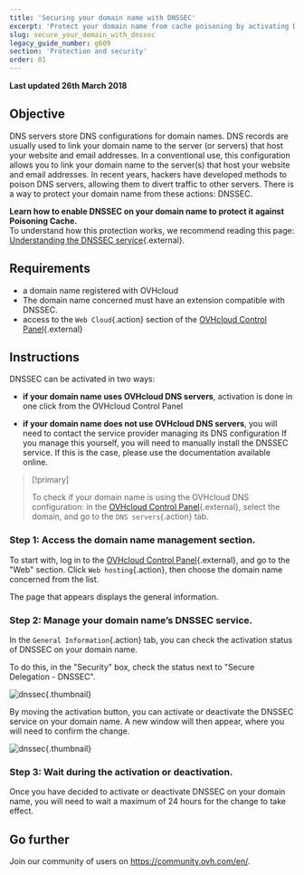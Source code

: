 ```yaml
---
title: 'Securing your domain name with DNSSEC'
excerpt: 'Protect your domain name from cache poisoning by activating DNSSEC'
slug: secure_your_domain_with_dnssec
legacy_guide_number: g609
section: 'Protection and security'
order: 01
---
```


**Last updated 26th March 2018**

## Objective

DNS servers store DNS configurations for domain names. DNS records are usually used to link your domain name to the server (or servers) that host your website and email addresses. In a conventional use, this configuration allows you to link your domain name to the server(s) that host your website and email addresses. In recent years, hackers have developed methods to poison DNS servers, allowing them to divert traffic to other servers. There is a way to protect your domain name from these actions: DNSSEC.

**Learn how to enable DNSSEC on your domain name to protect it against Poisoning Cache.**  
To understand how this protection works, we recommend reading this page: [Understanding the DNSSEC service](https://www.ovhcloud.com/en-gb/domains/dnssec/){.external}.

## Requirements

- a domain name registered with OVHcloud
- The domain name concerned must have an extension compatible with DNSSEC.
- access to the `Web Cloud`{.action} section of the [OVHcloud Control Panel](https://ca.ovh.com/auth/?action=gotomanager&from=https://www.ovh.com.au/&ovhSubsidiary=au){.external}

## Instructions

DNSSEC can be activated in two ways:

- **if your domain name uses OVHcloud DNS servers**, activation is done in one click from the OVHcloud Control Panel

- **if your domain name does not use OVHcloud DNS servers**, you will need to contact the service provider managing its DNS configuration If you manage this yourself, you will need to manually install the DNSSEC service. If this is the case, please use the documentation available online.

> [!primary]
>
> To check if your domain name is using the OVHcloud DNS configuration: in the [OVHcloud Control Panel](https://ca.ovh.com/auth/?action=gotomanager&from=https://www.ovh.com.au/&ovhSubsidiary=au){.external}, select the domain, and go to the `DNS servers`{.action} tab.
>

### Step 1: Access the domain name management section.

To start with, log in to the [OVHcloud Control Panel](https://ca.ovh.com/auth/?action=gotomanager&from=https://www.ovh.com.au/&ovhSubsidiary=au){.external}, and go to the "Web" section. Click `Web hosting`{.action}, then choose the domain name concerned from the list.

The page that appears displays the general information. 

### Step 2: Manage your domain name’s DNSSEC service.

In the `General Information`{.action} tab, you can check the activation status of DNSSEC on your domain name.

To do this, in the "Security" box, check the status next to "Secure Delegation - DNSSEC".

![dnssec](images/activate-dnssec-step2.png){.thumbnail}

By moving the activation button, you can activate or deactivate the DNSSEC service on your domain name. A new window will then appear, where you will need to confirm the change.

![dnssec](images/activate-dnssec-step3.png){.thumbnail}

### Step 3: Wait during the activation or deactivation.

Once you have decided to activate or deactivate DNSSEC on your domain name, you will need to wait a maximum of 24 hours for the change to take effect. 

## Go further

Join our community of users on <https://community.ovh.com/en/>.